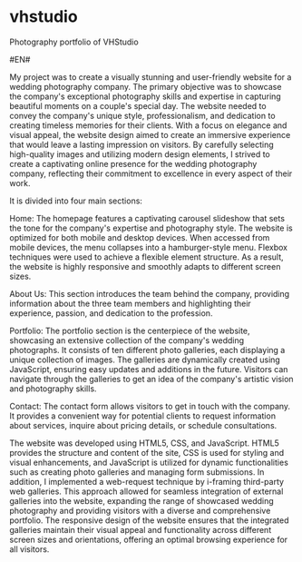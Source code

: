 # vhstudio
Photography portfolio of VHStudio 

#EN#

My project was to create a visually stunning and user-friendly website for a wedding photography company. The primary objective was to showcase the company's exceptional photography skills and expertise in capturing beautiful moments on a couple's special day. The website needed to convey the company's unique style, professionalism, and dedication to creating timeless memories for their clients. With a focus on elegance and visual appeal, the website design aimed to create an immersive experience that would leave a lasting impression on visitors. By carefully selecting high-quality images and utilizing modern design elements, I strived to create a captivating online presence for the wedding photography company, reflecting their commitment to excellence in every aspect of their work.

It is divided into four main sections:

Home: The homepage features a captivating carousel slideshow that sets the tone for the company's expertise and photography style. The website is optimized for both mobile and desktop devices. When accessed from mobile devices, the menu collapses into a hamburger-style menu. Flexbox techniques were used to achieve a flexible element structure. As a result, the website is highly responsive and smoothly adapts to different screen sizes.

About Us: This section introduces the team behind the company, providing information about the three team members and highlighting their experience, passion, and dedication to the profession.

Portfolio: The portfolio section is the centerpiece of the website, showcasing an extensive collection of the company's wedding photographs. It consists of ten different photo galleries, each displaying a unique collection of images. The galleries are dynamically created using JavaScript, ensuring easy updates and additions in the future. Visitors can navigate through the galleries to get an idea of the company's artistic vision and photography skills.

Contact: The contact form allows visitors to get in touch with the company. It provides a convenient way for potential clients to request information about services, inquire about pricing details, or schedule consultations.

The website was developed using HTML5, CSS, and JavaScript. HTML5 provides the structure and content of the site, CSS is used for styling and visual enhancements, and JavaScript is utilized for dynamic functionalities such as creating photo galleries and managing form submissions. In addition, I implemented a web-request technique by i-framing third-party web galleries. This approach allowed for seamless integration of external galleries into the website, expanding the range of showcased wedding photography and providing visitors with a diverse and comprehensive portfolio. The responsive design of the website ensures that the integrated galleries maintain their visual appeal and functionality across different screen sizes and orientations, offering an optimal browsing experience for all visitors.
